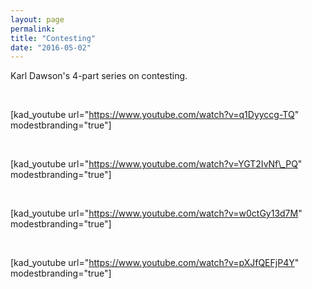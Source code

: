 ```yaml
---
layout: page
permalink: 
title: "Contesting"
date: "2016-05-02"
---
```


Karl Dawson's 4-part series on contesting.

 

\[kad\_youtube url="https://www.youtube.com/watch?v=q1Dyyccg-TQ" modestbranding="true"\]

 

\[kad\_youtube url="https://www.youtube.com/watch?v=YGT2IvNf\_PQ" modestbranding="true"\]

 

\[kad\_youtube url="https://www.youtube.com/watch?v=w0ctGy13d7M" modestbranding="true"\]

 

\[kad\_youtube url="https://www.youtube.com/watch?v=pXJfQEFjP4Y" modestbranding="true"\]
